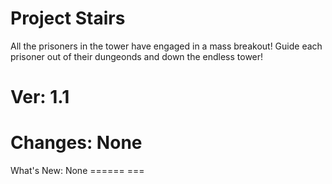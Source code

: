 Project Stairs
==============
All the prisoners in the tower have engaged in a mass breakout! Guide each prisoner out of their dungeonds and down the endless tower!

Ver: 1.1
===

Changes: None
=======

What's New: None
====== ===
